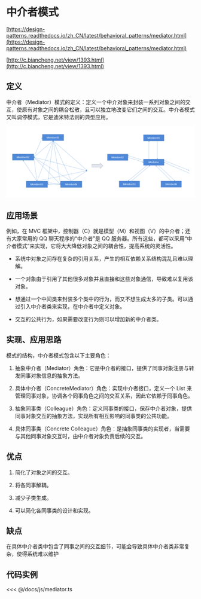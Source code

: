 # 中介者模式

[https://design-patterns.readthedocs.io/zh_CN/latest/behavioral_patterns/mediator.html](https://design-patterns.readthedocs.io/zh_CN/latest/behavioral_patterns/mediator.html)

[http://c.biancheng.net/view/1393.html](http://c.biancheng.net/view/1393.html)

## 定义

中介者（Mediator）模式的定义：定义一个中介对象来封装一系列对象之间的交互，使原有对象之间的耦合松散，且可以独立地改变它们之间的交互。中介者模式又叫调停模式，它是迪米特法则的典型应用。

![mediator](./img/mediator.png)

## 应用场景

例如，在 MVC 框架中，控制器（C）就是模型（M）和视图（V）的中介者；还有大家常用的 QQ 聊天程序的“中介者”是 QQ 服务器。所有这些，都可以采用“中介者模式”来实现，它将大大降低对象之间的耦合性，提高系统的灵活性。

- 系统中对象之间存在复杂的引用关系，产生的相互依赖关系结构混乱且难以理解。

- 一个对象由于引用了其他很多对象并且直接和这些对象通信，导致难以复用该对象。

- 想通过一个中间类来封装多个类中的行为，而又不想生成太多的子类。可以通过引入中介者类来实现，在中介者中定义对象。

- 交互的公共行为，如果需要改变行为则可以增加新的中介者类。

## 实现、应用思路

模式的结构，中介者模式包含以下主要角色：

1. 抽象中介者（Mediator）角色：它是中介者的接口，提供了同事对象注册与转发同事对象信息的抽象方法。

2. 具体中介者（ConcreteMediator）角色：实现中介者接口，定义一个 List 来管理同事对象，协调各个同事角色之间的交互关系，因此它依赖于同事角色。

3. 抽象同事类（Colleague）角色：定义同事类的接口，保存中介者对象，提供同事对象交互的抽象方法，实现所有相互影响的同事类的公共功能。

4. 具体同事类（Concrete Colleague）角色：是抽象同事类的实现者，当需要与其他同事对象交互时，由中介者对象负责后续的交互。

## 优点

1. 简化了对象之间的交互。

2. 将各同事解耦。

3. 减少子类生成。

4. 可以简化各同事类的设计和实现。

## 缺点

在具体中介者类中包含了同事之间的交互细节，可能会导致具体中介者类非常复杂，使得系统难以维护

## 代码实例

<<< @/docs/js/mediator.ts

<mediator />

